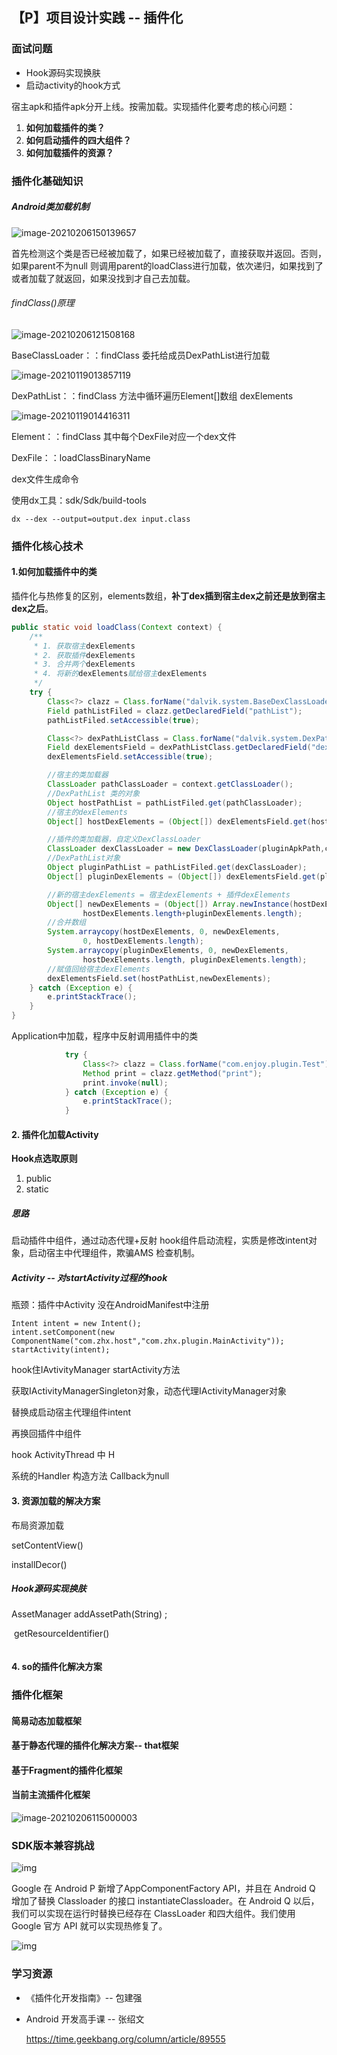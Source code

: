 ## 【P】项目设计实践 -- 插件化



### 面试问题

- Hook源码实现换肤
- 启动activity的hook方式





宿主apk和插件apk分开上线。按需加载。实现插件化要考虑的核心问题：

1. **如何加载插件的类？**
2. **如何启动插件的四大组件？**
3. **如何加载插件的资源？**



### 插件化基础知识

##### Android类加载机制

![image-20210206150139657](./images/image-20210206150139657.png)

首先检测这个类是否已经被加载了，如果已经被加载了，直接获取并返回。否则，如果parent不为null 则调用parent的loadClass进行加载，依次递归，如果找到了或者加载了就返回，如果没找到才自己去加载。



###### findClass()原理

![image-20210206121508168](./images/image-20210206121508168.png)



BaseClassLoader：：findClass 委托给成员DexPathList进行加载

![image-20210119013857119](./images/image-20210119013857119.png)

DexPathList：：findClass 方法中循环遍历Element[]数组 dexElements

![image-20210119014416311](./images/image-20210119014416311.png)

Element：：findClass 其中每个DexFile对应一个dex文件

DexFile：：loadClassBinaryName





dex文件生成命令

使用dx工具：sdk/Sdk/build-tools

```
dx --dex --output=output.dex input.class
```





### 插件化核心技术

#### 1.如何加载插件中的类

插件化与热修复的区别，elements数组，**补丁dex插到宿主dex之前还是放到宿主dex之后**。

```java
public static void loadClass(Context context) {
    /**
     * 1. 获取宿主dexElements
     * 2. 获取插件dexElements
     * 3. 合并两个dexElements
     * 4. 将新的dexElements赋给宿主dexElements
     */
    try {
        Class<?> clazz = Class.forName("dalvik.system.BaseDexClassLoader");
        Field pathListFiled = clazz.getDeclaredField("pathList");
        pathListFiled.setAccessible(true);

        Class<?> dexPathListClass = Class.forName("dalvik.system.DexPathList");
        Field dexElementsField = dexPathListClass.getDeclaredField("dexElements");
        dexElementsField.setAccessible(true);

        //宿主的类加载器
        ClassLoader pathClassLoader = context.getClassLoader();
        //DexPathList 类的对象
        Object hostPathList = pathListFiled.get(pathClassLoader);
        //宿主的dexElements
        Object[] hostDexElements = (Object[]) dexElementsField.get(hostPathList);

        //插件的类加载器，自定义DexClassLoader
        ClassLoader dexClassLoader = new DexClassLoader(pluginApkPath,context.getCacheDir().getAbsolutePath(),null,pathClassLoader);
        //DexPathList对象
        Object pluginPathList = pathListFiled.get(dexClassLoader);
        Object[] pluginDexElements = (Object[]) dexElementsField.get(pluginPathList);

        //新的宿主dexElements = 宿主dexElements + 插件dexElements
        Object[] newDexElements = (Object[]) Array.newInstance(hostDexElements.getClass().getComponentType(),
                hostDexElements.length+pluginDexElements.length);
        //合并数组
        System.arraycopy(hostDexElements, 0, newDexElements,
                0, hostDexElements.length);
        System.arraycopy(pluginDexElements, 0, newDexElements,
                hostDexElements.length, pluginDexElements.length);
        //赋值回给宿主dexElements
        dexElementsField.set(hostPathList,newDexElements);
    } catch (Exception e) {
        e.printStackTrace();
    }
}
```



Application中加载，程序中反射调用插件中的类

```java
            try {
                Class<?> clazz = Class.forName("com.enjoy.plugin.Test");
                Method print = clazz.getMethod("print");
                print.invoke(null);
            } catch (Exception e) {
                e.printStackTrace();
            }
```






#### 2. 插件化加载Activity

**Hook点选取原则**

1. public
2. static



##### 思路

启动插件中组件，通过动态代理+反射 hook组件启动流程，实质是修改intent对象，启动宿主中代理组件，欺骗AMS 检查机制。


##### Activity -- 对startActivity过程的hook

瓶颈：插件中Activity 没在AndroidManifest中注册

```
Intent intent = new Intent();
intent.setComponent(new ComponentName("com.zhx.host","com.zhx.plugin.MainActivity"));
startActivity(intent);
```





hook住IAvtivityManager startActivity方法

获取IActivityManagerSingleton对象，动态代理IActivityManager对象



替换成启动宿主代理组件intent



再换回插件中组件

hook ActivityThread 中 H

系统的Handler 构造方法 Callback为null



#### 3. 资源加载的解决方案

布局资源加载

setContentView()

 installDecor()









##### Hook源码实现换肤

AssetManager addAssetPath(String) ;

​						 getResourceIdentifier()

```

```





#### 4. so的插件化解决方案



























### 插件化框架

#### 简易动态加载框架



#### 基于静态代理的插件化解决方案-- that框架



#### 基于Fragment的插件化框架



#### 当前主流插件化框架

![image-20210206115000003](./images/image-20210206115000003.png)





### SDK版本兼容挑战

![img](./images/85a4abdd15b978a0f2ec2dec8d9298fa.png)

Google 在 Android P 新增了AppComponentFactory API，并且在 Android Q 增加了替换 Classloader 的接口 instantiateClassloader。在 Android Q 以后，我们可以实现在运行时替换已经存在 ClassLoader 和四大组件。我们使用 Google 官方 API 就可以实现热修复了。

![img](/Users/zhanghongxi/ABP-study/StudySpace/images/2c57e70df59f3db4ee33e96819c3ced3.png)



### 学习资源

- 《插件化开发指南》-- 包建强

- Android 开发高手课 -- 张绍文

  https://time.geekbang.org/column/article/89555
